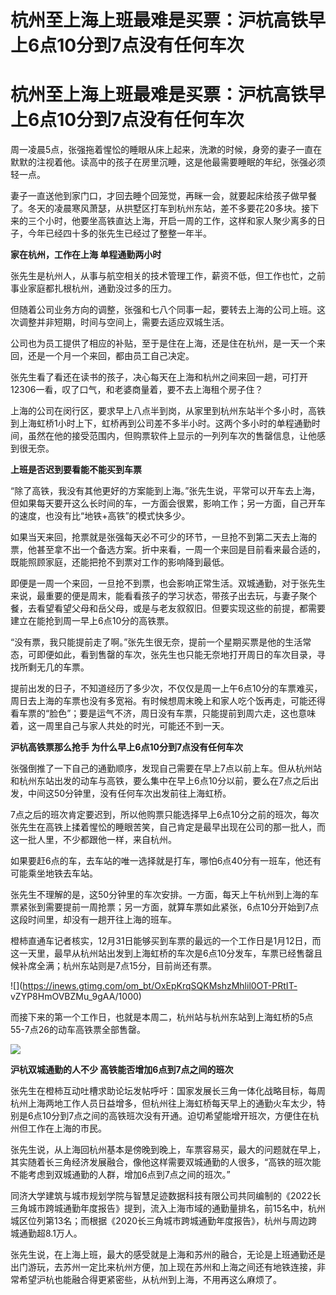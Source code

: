 # 杭州至上海上班最难是买票：沪杭高铁早上6点10分到7点没有任何车次

# 杭州至上海上班最难是买票：沪杭高铁早上6点10分到7点没有任何车次

周一凌晨5点，张强拖着惺忪的睡眼从床上起来，洗漱的时候，身旁的妻子一直在默默的注视着他。读高中的孩子在房里沉睡，这是他最需要睡眠的年纪，张强必须轻一点。

妻子一直送他到家门口，才回去睡个回笼觉，再眯一会，就要起床给孩子做早餐了。冬天的凌晨寒风萧瑟，从拱墅区打车到杭州东站，差不多要花20多块。接下来的三个小时，他要坐高铁直达上海，开启一周的工作，这样和家人聚少离多的日子，今年已经四十多的张先生已经过了整整一年半。

**家在杭州，工作在上海 单程通勤两小时**

张先生是杭州人，从事与航空相关的技术管理工作，薪资不低，但工作也忙，之前事业家庭都扎根杭州，通勤没过多的压力。

但随着公司业务方向的调整，张强和七八个同事一起，要转去上海的公司上班。这次调整并非短期，时间与空间上，需要去适应双城生活。

公司也为员工提供了相应的补贴，至于是住在上海，还是住在杭州，是一天一个来回，还是一个月一个来回，都由员工自己决定。

张先生看了看还在读书的孩子，决心每天在上海和杭州之间来回一趟，可打开12306一看，叹了口气，和老婆商量着，要不去上海租个房子住？

上海的公司在闵行区，要求早上八点半到岗，从家里到杭州东站半个多小时，高铁到上海虹桥1小时上下，虹桥再到公司差不多半小时。这两个多小时的单程通勤时间，虽然在他的接受范围内，但购票软件上显示的一列列车次的售罄信息，让他感到很无奈。

**上班是否迟到要看能不能买到车票**

“除了高铁，我没有其他更好的方案能到上海。”张先生说，平常可以开车去上海，但如果每天要开这么长时间的车，一方面会很累，影响工作；另一方面，自己开车的速度，也没有比“地铁+高铁”的模式快多少。

如果当天来回，抢票就是张强每天必不可少的环节，一旦抢不到第二天去上海的票，他甚至拿不出一个备选方案。折中来看，一周一个来回是目前看来最合适的，既能照顾家庭，还能把抢不到票对工作的影响降到最低。

即便是一周一个来回，一旦抢不到票，也会影响正常生活。双城通勤，对于张先生来说，最重要的便是周末，能看看孩子的学习状态，带孩子出去玩，与妻子聚个餐，去看望看望父母和岳父母，或是与老友叙叙旧。但要实现这些的前提，都需要建立在能抢到周一早上6点10分的高铁票。

“没有票，我只能提前走了啊。”张先生很无奈，提前一个星期买票是他的生活常态，可即便如此，看到售罄的车次，张先生也只能无奈地打开周日的车次目录，寻找所剩无几的车票。

提前出发的日子，不知道经历了多少次，不仅仅是周一上午6点10分的车票难买，周日去上海的车票也没有多宽裕。有时候想周末晚上和家人吃个饭再走，可能还得看车票的“脸色”；要是运气不济，周日没有车票，只能提前到周六走，这也意味着，这一周里自己与家人共处的时光，可能还不到一天。

**沪杭高铁票那么抢手 为什么早上6点10分到7点没有任何车次**

张强倒推了一下自己的通勤顺序，发现自己需要在早上7点以前上车。但从杭州站和杭州东站出发的动车与高铁，要么集中在早上6点10分以前，要么在7点之后出发，中间这50分钟里，没有任何车次出发前往上海虹桥。

7点之后的班次肯定要迟到，所以他购票只能选择早上6点10分之前的班次，每次张先生在高铁上揉着惺忪的睡眼苦笑，自己肯定是最早出现在公司的那一批人，而这一批人里，不少都跟他一样，来自杭州。

如果要赶6点的车，去车站的唯一选择就是打车，哪怕6点40分有一班车，他还有可能乘坐地铁去车站。

张先生不理解的是，这50分钟里的车次安排。一方面，每天上午杭州到上海的车票紧张到需要提前一周抢票；另一方面，就算车票如此紧张，6点10分开始到7点这段时间里，却没有一趟开往上海的班车。

橙柿直通车记者核实，12月31日能够买到车票的最远的一个工作日是1月12日，而这一天里，最早从杭州站出发到上海虹桥的车次是6点10分发车，车票已经售罄且候补席全满；杭州东站则是7点15分，目前尚还有票。

![](https://inews.gtimg.com/om_bt/OxEpKrqSQKMshzMhlil0OT-PRtIT-
vZYP8HmOVBZMu_9gAA/1000)

而接下来的第一个工作日，也就是本周二，杭州站与杭州东站到上海虹桥的5点55-7点26的动车高铁票全部售罄。

![](https://inews.gtimg.com/om_bt/OO0mtRL_e5S1bpNfvY5ROO0X40gE5VCVTS3HHlhkupCQ8AA/1000)

**沪杭双城通勤的人不少 高铁能否增加6点到7点之间的班次**

张先生在橙柿互动吐槽求助论坛发帖呼吁：国家发展长三角一体化战略目标，每周杭州上海两地工作人员日益增多，但杭州往上海虹桥每天早上的通勤火车太少，特别是6点10分到7点之间的高铁班次没有开通。迫切希望能增开班次，方便住在杭州但工作在上海的市民。

张先生说，从上海回杭州基本是傍晚到晚上，车票容易买，最大的问题就在早上，其实随着长三角经济发展融合，像他这样需要双城通勤的人很多，“高铁的班次能不能考虑到双城通勤的人群，增加6点到7点之间的班次。”

同济大学建筑与城市规划学院与智慧足迹数据科技有限公司共同编制的《2022长三角城市跨城通勤年度报告》提到，流入上海市域的通勤量排名，前15名中，杭州城区位列第13名；而根据《2020长三角城市跨城通勤年度报告》，杭州与周边跨城通勤超8.1万人。

张先生说，在上海上班，最大的感受就是上海和苏州的融合，无论是上班通勤还是出门游玩，去苏州一定比来杭州方便，加上现在苏州和上海之间还有地铁连接，非常希望沪杭也能融合得更紧密些，从杭州到上海，不用再这么麻烦了。

